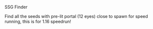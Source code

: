 SSG Finder

Find all the seeds with pre-lit portal (12 eyes) close to spawn for speed running, this is for 1.16 speedrun!
